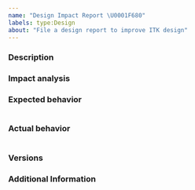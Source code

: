 ```yaml
---
name: "Design Impact Report \U0001F680"
labels: type:Design
about: "File a design report to improve ITK design"
---
```


<!-- The text within this markup is a comment, and is intended to provide
guidelines to open an issue for the ITK repository. This text will not
be part of the issue. -->


<!-- Before submitting an issue, please check that your issue has not been
already filed. -->

### Description

<!-- Description of the impact of the current design in terms of ease-of-use, or
intuitiveness, and how a change in design would benefit the toolkit. -->

### Impact analysis

<!-- Detailed analysis of the benefits/downsides of the current design, and the
benefits/downsides of the proposed design. -->

### Expected behavior

<!-- What you expect the design to be. Include a snippet of what the code would
look like. -->
```none
```

<!-- Provide a minimal, complete, compilable, and verifiable example (commonly
abbreviated as MWE, Minimal Working Example, or sometimes referred to as SSCCE,
Short, Self Contained, Correct (Compilable) Example) or code snippet,
either through a GitHub gist (https://gist.github.com/) or providing your own
files (including your source code, `CMakeLists.txt` file if applicable, and your
data) showing the benefit of the change. -->

### Actual behavior

<!-- What the actual design is. Include a snippet of what the actual code looks
like. -->
```none
```

### Versions

<!-- If a tagged version, you can get this information by inspecting the
`ITK_VERSION_MAJOR` `ITK_VERSION_MINOR` and `ITK_VERSION_PATCH` variable
values in the `ITKConfig.cmake` file.

If the commit number is required, run `$ git rev-parse --short HEAD`. -->

### Additional Information

<!-- Any additional information, configuration or data that might be necessary
to reproduce the issue. -->


<!-- **Note**: Use issues for their purpose; issues are not for code help. Need
help? Ask your question at ITK discourse (https://discourse.itk.org/). -->

